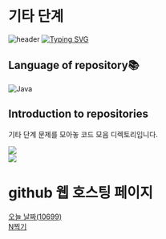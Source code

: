 # 기타 단계
![header](https://capsule-render.vercel.app/api?type=egg&color=gradient&height=300&section=header&text=welcome%2&fontSize=50&desc=기타%20단계%20%20문제)
[![Typing SVG](https://readme-typing-svg.demolab.com?font=Fira+Code&pause=1000&color=93BDF7&background=203AFF00&random=false&width=435&lines=My+name+is+kimganghyeon)](https://git.io/typing-svg)

## Language of repository📚
![Java](https://img.shields.io/badge/Java-007396?style=flat-square&logo=java&logoColor=white)

## Introduction to repositories 
기타 단계 문제를 모아놓 코드 모음 디렉토리입니다.

 <a href="https://www.acmicpc.net/problem/10699">
      <img src ="https://github.com/do04200611/Baekjoon/assets/74278578/a5d4ce51-3e8d-4f5f-b2d6-7a4c84d47e46">
 </a> <br>
 <a href="https://www.acmicpc.net/problem/2741">
     <img src ="https://github.com/do04200611/Baekjoon/assets/74278578/05b3ef3b-ca03-4de0-be41-6f49a74b0bc0">
 </a> <br>  

# github 웹 호스팅 페이지

<a href="https://do04200611.github.io/Baekjoon/%EA%B8%B0%ED%83%80%20%EB%8B%A8%EA%B3%84/%EC%98%A4%EB%8A%98%20%EB%82%A0%EC%A7%9C(10699)/index.html">오늘 날짜(10699)</a><br>
<a href="https://do04200611.github.io/Baekjoon/%EA%B8%B0%ED%83%80%20%EB%8B%A8%EA%B3%84/N%20%EC%B0%8D%EA%B8%B0(2741)/index.html">N찍기</a><br>
